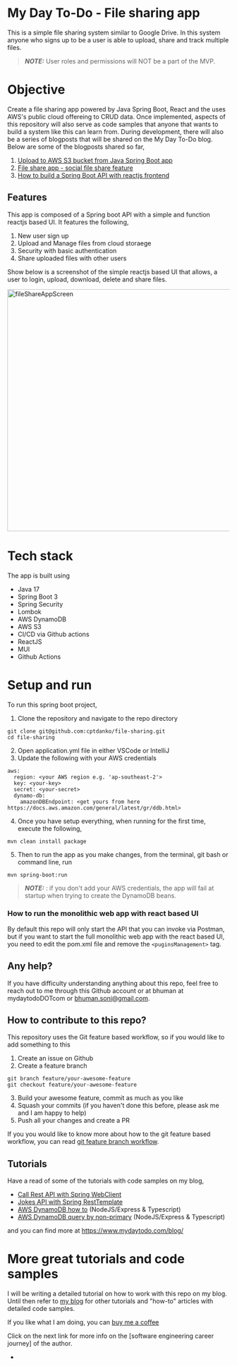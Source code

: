 # My Day To-Do - File sharing app

This is a simple file sharing system similar to Google Drive. In this system anyone who signs up to be a user is able to
upload, share and track multiple files.

> **_NOTE:_**  User roles and permissions will NOT be a part of the MVP.

# Objective

Create a file sharing app powered by Java Spring Boot, React and the uses AWS's public cloud offereing to CRUD data.
Once implemented, aspects of this repository will also serve as code samples that anyone that wants to build a system
like this can learn from. During development, there will also be a series of blogposts that will be shared on the My Day
To-Do blog. Below are some of the blogposts shared so far,

1. [Upload to AWS S3 bucket from Java Spring Boot app]
2. [File share app - social file share feature]
3. [How to build a Spring Boot API with reactjs frontend]

## Features

This app is composed of a Spring boot API with a simple and function reactjs based UI. It features the following,

1. New user sign up
2. Upload and Manage files from cloud storaege
3. Security with basic authentication
4. Share uploaded files with other users

Show below is a screenshot of the simple reactjs based UI that allows, a user to login, upload, download, delete and
share files.

<img width="549" alt="fileShareAppScreen" src="https://github.com/user-attachments/assets/791d0d71-3c2f-4212-94cb-7f8045768cf2">

# Tech stack

The app is built using

- Java 17
- Spring Boot 3
- Spring Security
- Lombok
- AWS DynamoDB
- AWS S3
- CI/CD via Github actions
- ReactJS
- MUI
- Github Actions

# Setup and run

To run this spring boot project,

1. Clone the repository and navigate to the repo directory

```shell
git clone git@github.com:cptdanko/file-sharing.git
cd file-sharing
```

2. Open application.yml file in either VSCode or IntelliJ
3. Update the following with your AWS credentials

```shell
aws:
  region: <your AWS region e.g. 'ap-southeast-2'> 
  key: <your-key>
  secret: <your-secret>
  dynamo-db:
    amazonDBEndpoint: <get yours from here https://docs.aws.amazon.com/general/latest/gr/ddb.html>
```

4. Once you have setup everything, when running for the first time, execute the following,

 ```
mvn clean install package 
```

5. Then to run the app as you make changes, from the terminal, git bash or command line, run

```shell
mvn spring-boot:run
```

> **_NOTE:_** : if you don't add your AWS credentials, the app will fail at startup when trying to create the DynamoDB
> beans.

### How to run the monolithic web app with react based UI

By default this repo will only start the API that you can invoke via Postman, but if you want to start the full
monolithic web app with the react based UI, you need to edit the pom.xml file and remove the `<puginsManagement>` tag.

## Any help?

If you have difficulty understanding anything about this repo, feel free to reach out to me through this Github account
or at bhuman at mydaytodoDOTcom or bhuman.soni@gmail.com.

## How to contribute to this repo?
This repository uses the Git feature based workflow, so if you would like to add something to this
1. Create an issue on Github
2. Create a feature branch
```
git branch feature/your-awesome-feature
git checkout feature/your-awesome-feature
```
3. Build your awesome feature, commit as much as you like
4. Squash your commits (if you haven't done this before, please ask me and I am happy to help) 
5. Push all your changes and create a PR

If you you would like to know more about how to the git feature based workflow, you can read [git feature branch workflow].


## Tutorials

Have a read of some of the tutorials with code samples on my blog,

- [Call Rest API with Spring WebClient]
- [Jokes API with Spring RestTemplate]
- [AWS DynamoDB how to] (NodeJS/Express & Typescript)
- [AWS DynamoDB query by non-primary] (NodeJS/Express & Typescript)

and you can find more at https://www.mydaytodo.com/blog/

# More great tutorials and code samples

I will be writing a detailed tutorial on how to work with this repo on my blog. Until then refer to [my blog] for other
tutorials and "how-to" articles with detailed code samples.

If you like what I am doing, you can [buy me a coffee]

Click on the next link for more info on the [software engineering career journey] of the author.

[Upload to AWS S3 bucket from Java Spring Boot app]: https://mydaytodo.com/upload-to-aws-s3-bucket-from-java-spring-boot-app/

[File share app - social file share feature]: https://mydaytodo.com/epic-social-file-share-feature/

[How to build a Spring Boot API with reactjs frontend]: https://mydaytodo.com/spring-boot-api-with-reactjs/

[Jokes API with Spring RestTemplate]: https://mydaytodo.com/how-to-build-a-jokes-client-in-java-spring-boot-with-resttemplate/

[Call Rest API with Spring WebClient]: https://mydaytodo.com/how-to-call-rest-api-with-webclient/

[Node Typescript CRUD Notes]: https://github.com/cptdanko/node_typescript_crud_notes

[AWS DynamoDB query by non-primary]: https://mydaytodo.com/how-to-query-dynamodb-with-non-primary-key-column/

[AWS DynamoDB how to]: https://mydaytodo.com/aws-dynamodb-typescript-how-to/

[frontend in the repo]: https://github.com/cptdanko/react_typescript_todo_list

[native iOS app]: https://apps.apple.com/au/app/my-day-to-do-smart-task-list/id1020072048

[line 16]: https://github.com/cptdanko/nodetypescriptcrudnotes/blob/main/src/db.ts#L16

[my blog]: https://mydaytodo.com/blog/

[line 17]: https://github.com/cptdanko/nodetypescriptcrudnotes/blob/main/src/db.ts#L17

[AWS docs]: https://docs.aws.amazon.com/cli/latest/userguide/cli-configure-envvars.html

[blogpost]: https://mydaytodo.com/blog/

[buy me a coffee]: https://www.buymeacoffee.com/bhumansoni
- [git feature branch workflow]: https://www.atlassian.com/git/tutorials/comparing-workflows/feature-branch-workflow
